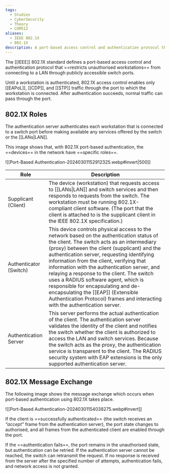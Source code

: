 ```yaml
---
tags:
  - Studies
  - CyberSecurity
  - Theory
  - COM512
aliases:
  - IEEE 802.1X
  - 802.1X
description: A port-based access control and authentication protocol that restricts unauthorised workstations from connecting to a LAN.
---
```

The [[IEEE]] 802.1X standard defines a port-based access control and authentication protocol that ==restricts unauthorised workstations== from connecting to a LAN through publicly accessible switch ports. 

Until a workstation is authenticated, 802.1X access control enables only [[EAPoL]], [[CDP]], and [[STP]] traffic through the port to which the workstation is connected. After authentication succeeds, normal traffic can pass through the port.

## 802.1X Roles

The authentication server authenticates each workstation that is connected to a switch port before making available any services offered by the switch or the [[LANs|LAN]].

This image shows that, with 802.1X port-based authentication, the ==devices== in the network have ==specific roles==.


![[Port-Based Authentication-20240301152912325.webp#invert|500]]

| Role                   | Description                                                                                                                                                                                                                                                                                                                                                                                                                                                                                                                                                                        |
| ---------------------- | ---------------------------------------------------------------------------------------------------------------------------------------------------------------------------------------------------------------------------------------------------------------------------------------------------------------------------------------------------------------------------------------------------------------------------------------------------------------------------------------------------------------------------------------------------------------------------------- |
| Supplicant (Client)    | The device (workstation) that requests access to [[LANs\|LAN]] and switch services and then responds to requests from the switch. The workstation must be running 802.1X-compliant client software. (The port that the client is attached to is the supplicant client in the IEEE 802.1X specification.)                                                                                                                                                                                                                                                                           |
| Authenticator (Switch) | This device controls physical access to the network based on the authentication status of the client. The switch acts as an intermediary (proxy) between the client (supplicant) and the authentication server, requesting identifying information from the client, verifying that information with the authentication server, and relaying a response to the client. The switch uses a RADIUS software agent, which is responsible for encapsulating and de-encapsulating the [[EAP]] (Extensible Authentication Protocol) frames and interacting with the authentication server. |
| Authentication Server  | This server performs the actual authentication of the client. The authentication server validates the identity of the client and notifies the switch whether the client is authorized to access the LAN and switch services. Because the switch acts as the proxy, the authentication service is transparent to the client. The RADIUS security system with EAP extensions is the only supported authentication server.                                                                                                                                                            |
## 802.1X Message Exchange

The following image shows the message exchange which occurs when port-based authentication using 802.1X takes place.

![[Port-Based Authentication-20240301154038275.webp#invert]]

If the client is ==successfully authenticated== (the switch receives an *“accept”* frame from the authentication server), the port state changes to authorised, and all frames from the authenticated client are enabled through the port.

If the ==authentication fails==, the port remains in the unauthorised state, but authentication can be retried. If the authentication server cannot be reached, the switch can retransmit the request. If no response is received from the server after the specified number of attempts, authentication fails, and network access is not granted.

